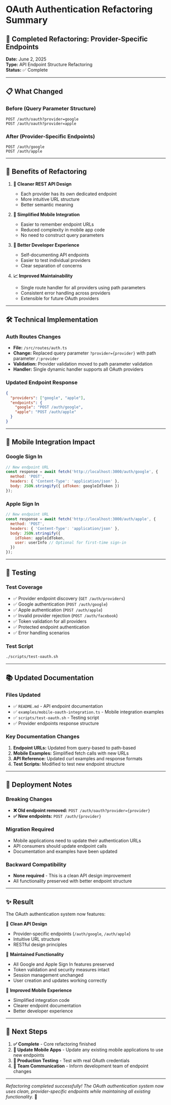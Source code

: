 # OAuth Authentication Refactoring Summary

## 🔄 **Completed Refactoring: Provider-Specific Endpoints**

**Date:** June 2, 2025  
**Type:** API Endpoint Structure Refactoring  
**Status:** ✅ Complete

---

## 📋 **What Changed**

### **Before (Query Parameter Structure)**
```
POST /auth/oauth?provider=google
POST /auth/oauth?provider=apple
```

### **After (Provider-Specific Endpoints)**
```
POST /auth/google
POST /auth/apple
```

---

## 🎯 **Benefits of Refactoring**

1. **🚀 Cleaner REST API Design**
   - Each provider has its own dedicated endpoint
   - More intuitive URL structure
   - Better semantic meaning

2. **📱 Simplified Mobile Integration**
   - Easier to remember endpoint URLs
   - Reduced complexity in mobile app code
   - No need to construct query parameters

3. **🔧 Better Developer Experience**
   - Self-documenting API endpoints
   - Easier to test individual providers
   - Clear separation of concerns

4. **📈 Improved Maintainability**
   - Single route handler for all providers using path parameters
   - Consistent error handling across providers
   - Extensible for future OAuth providers

---

## 🛠 **Technical Implementation**

### **Auth Routes Changes**
- **File:** `/src/routes/auth.ts`
- **Change:** Replaced query parameter `?provider={provider}` with path parameter `/:provider`
- **Validation:** Provider validation moved to path parameter validation
- **Handler:** Single dynamic handler supports all OAuth providers

### **Updated Endpoint Response**
```json
{
  "providers": ["google", "apple"],
  "endpoints": {
    "google": "POST /auth/google",
    "apple": "POST /auth/apple"
  }
}
```

---

## 📱 **Mobile Integration Impact**

### **Google Sign In**
```javascript
// New endpoint URL
const response = await fetch('http://localhost:3000/auth/google', {
  method: 'POST',
  headers: { 'Content-Type': 'application/json' },
  body: JSON.stringify({ idToken: googleIdToken })
});
```

### **Apple Sign In**
```javascript
// New endpoint URL  
const response = await fetch('http://localhost:3000/auth/apple', {
  method: 'POST',
  headers: { 'Content-Type': 'application/json' },
  body: JSON.stringify({ 
    idToken: appleIdToken,
    user: userInfo // Optional for first-time sign-in
  })
});
```

---

## 🧪 **Testing**

### **Test Coverage**
- ✅ Provider endpoint discovery (`GET /auth/providers`)
- ✅ Google authentication (`POST /auth/google`) 
- ✅ Apple authentication (`POST /auth/apple`)
- ✅ Invalid provider rejection (`POST /auth/facebook`)
- ✅ Token validation for all providers
- ✅ Protected endpoint authentication
- ✅ Error handling scenarios

### **Test Script**
```bash
./scripts/test-oauth.sh
```

---

## 📚 **Updated Documentation**

### **Files Updated**
- ✅ `README.md` - API endpoint documentation
- ✅ `examples/mobile-oauth-integration.ts` - Mobile integration examples
- ✅ `scripts/test-oauth.sh` - Testing script
- ✅ Provider endpoints response structure

### **Key Documentation Changes**
1. **Endpoint URLs:** Updated from query-based to path-based
2. **Mobile Examples:** Simplified fetch calls with new URLs
3. **API Reference:** Updated curl examples and response formats
4. **Test Scripts:** Modified to test new endpoint structure

---

## 🚀 **Deployment Notes**

### **Breaking Changes**
- **❌ Old endpoint removed:** `POST /auth/oauth?provider={provider}`
- **✅ New endpoints:** `POST /auth/{provider}`

### **Migration Required**
- Mobile applications need to update their authentication URLs
- API consumers should update endpoint calls
- Documentation and examples have been updated

### **Backward Compatibility**
- **None required** - This is a clean API design improvement
- All functionality preserved with better endpoint structure

---

## ✨ **Result**

The OAuth authentication system now features:

🎯 **Clean API Design**
- Provider-specific endpoints (`/auth/google`, `/auth/apple`)
- Intuitive URL structure
- RESTful design principles

🔧 **Maintained Functionality**
- All Google and Apple Sign In features preserved
- Token validation and security measures intact
- Session management unchanged
- User creation and updates working correctly

📱 **Improved Mobile Experience**
- Simplified integration code
- Clearer endpoint documentation
- Better developer experience

---

## 🔄 **Next Steps**

1. **✅ Complete** - Core refactoring finished
2. **📱 Update Mobile Apps** - Update any existing mobile applications to use new endpoints
3. **🧪 Production Testing** - Test with real OAuth credentials
4. **📖 Team Communication** - Inform development team of endpoint changes

---

*Refactoring completed successfully! The OAuth authentication system now uses clean, provider-specific endpoints while maintaining all existing functionality.* 🎉
